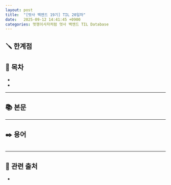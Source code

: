 ```yaml
---
layout: post
title:  "[멋사 백엔드 19기] TIL 20일차"
date:   2025-09-12 14:41:45 +0900
categories: 멋쟁이사자처럼 멋사 백엔드 TIL Database
---
```


<!--more-->

## 🪛 한계점



## 📂 목차
- []()
- []()

---

## 📚 본문



---

## ✒️ 용어

###### 

---

## 🔗 관련 출처
- []()
